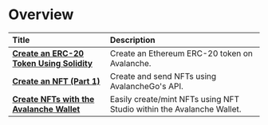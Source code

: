 # Overview

| Title | Description |
| :--- | :--- |
| [**Create an ERC-20 Token Using Solidity**](create-erc-20-token-on-avalanche-c-chain.md) | Create an Ethereum ERC-20 token on Avalanche. |
| [**Create an NFT (Part 1)**](creating-a-nft-part-1.md) | Create and send NFTs using AvalancheGo's API. |
| [**Create NFTs with the Avalanche Wallet**](wallet-nft-studio.md) | Easily create/mint NFTs using NFT Studio within the Avalanche Wallet. |

